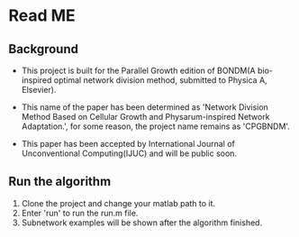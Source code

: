 # Read ME

## Background

*    This project is built for the Parallel Growth edition of BONDM(A bio-inspired optimal network division method, submitted to Physica A, Elsevier). 

*    This name of the paper has been determined as 'Network Division Method Based on Cellular Growth and Physarum-inspired Network Adaptation.', for some reason, the project name remains as 'CPGBNDM'.

*    This paper has been accepted by International Journal of Unconventional Computing(IJUC) and will be public soon.

## Run the algorithm

1.  Clone the project and change your matlab path to it.
2.  Enter 'run' to run the run.m file.
3.  Subnetwork examples will be shown after the algorithm finished.
